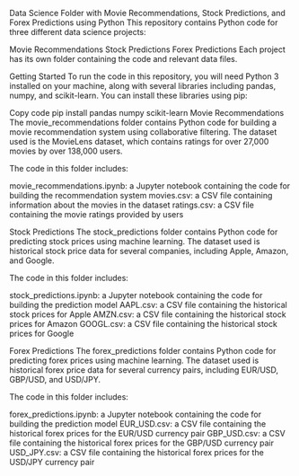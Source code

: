 Data Science Folder with Movie Recommendations, Stock Predictions, and Forex Predictions using Python
This repository contains Python code for three different data science projects:

Movie Recommendations
Stock Predictions
Forex Predictions
Each project has its own folder containing the code and relevant data files.

Getting Started
To run the code in this repository, you will need Python 3 installed on your machine, along with several libraries including pandas, numpy, and scikit-learn. You can install these libraries using pip:

Copy code
pip install pandas numpy scikit-learn
Movie Recommendations
The movie_recommendations folder contains Python code for building a movie recommendation system using collaborative filtering. The dataset used is the MovieLens dataset, which contains ratings for over 27,000 movies by over 138,000 users.

The code in this folder includes:

movie_recommendations.ipynb: a Jupyter notebook containing the code for building the recommendation system
movies.csv: a CSV file containing information about the movies in the dataset
ratings.csv: a CSV file containing the movie ratings provided by users

Stock Predictions
The stock_predictions folder contains Python code for predicting stock prices using machine learning. The dataset used is historical stock price data for several companies, including Apple, Amazon, and Google.

The code in this folder includes:

stock_predictions.ipynb: a Jupyter notebook containing the code for building the prediction model
AAPL.csv: a CSV file containing the historical stock prices for Apple
AMZN.csv: a CSV file containing the historical stock prices for Amazon
GOOGL.csv: a CSV file containing the historical stock prices for Google

Forex Predictions
The forex_predictions folder contains Python code for predicting forex prices using machine learning. The dataset used is historical forex price data for several currency pairs, including EUR/USD, GBP/USD, and USD/JPY.

The code in this folder includes:

forex_predictions.ipynb: a Jupyter notebook containing the code for building the prediction model
EUR_USD.csv: a CSV file containing the historical forex prices for the EUR/USD currency pair
GBP_USD.csv: a CSV file containing the historical forex prices for the GBP/USD currency pair
USD_JPY.csv: a CSV file containing the historical forex prices for the USD/JPY currency pair
